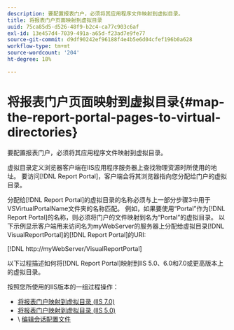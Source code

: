```yaml
---
description: 要配置报表门户，必须将其应用程序文件映射到虚拟目录。
title: 将报表门户页面映射到虚拟目录
uuid: 75ca85d5-d526-48f9-b2c4-ca77c903c6af
exl-id: 13e457d4-7039-491a-a65d-f23ad7e9fe77
source-git-commit: d9df90242ef96188f4e4b5e6d04cfef196b0a628
workflow-type: tm+mt
source-wordcount: '204'
ht-degree: 18%

---
```


# 将报表门户页面映射到虚拟目录{#map-the-report-portal-pages-to-virtual-directories}

要配置报表门户，必须将其应用程序文件映射到虚拟目录。

虚拟目录定义浏览器客户端在IIS应用程序服务器上查找物理资源时所使用的地址。 要访问[!DNL Report Portal]，客户端会将其浏览器指向您分配给门户的虚拟目录。

分配给[!DNL Report Portal]的虚拟目录的名称必须与上一部分步骤3中用于VSVirtualPortalName文件夹的名称匹配。 例如，如果要使用“Portal”作为[!DNL Report Portal]的名称，则必须将门户的文件映射到名为“Portal”的虚拟目录。 以下示例显示客户端用来访问名为myWebServer的服务器上分配给虚拟目录[!DNL VisualReportPortal]的[!DNL Report Portal]的URI:

[!DNL http://myWebServer/VisualReportPortal]

以下过程描述如何将[!DNL Report Portal]映射到IIS 5.0、6.0和7.0或更高版本上的虚拟目录。

按照您所使用的IIS版本的一组过程操作：

* [将报表门户映射到虚拟目录 (IIS 7.0)](../../../../home/c-rpt-oview/c-install-rpt-port/c-virtual-dir/c-map-rpt-port-vdir-7.md#concept-9fc9595bb83147238965be4832df0a08)
* [将报表门户映射到虚拟目录 (IIS 5.0)](../../../../home/c-rpt-oview/c-install-rpt-port/c-virtual-dir/c-map-rpt-port-vdir-5.md#concept-402cb33c50d640e480098517140ffc74)
* \ [编辑会话配置文件](../../../../home/c-rpt-oview/c-install-rpt-port/t-edit-sess-config-file.md#task-cf11c3a780bd4936afd3f64a6b30afc7)
